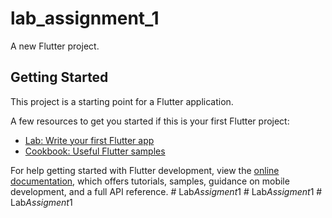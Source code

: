 # lab_assignment_1

A new Flutter project.

## Getting Started

This project is a starting point for a Flutter application.

A few resources to get you started if this is your first Flutter project:

- [Lab: Write your first Flutter app](https://docs.flutter.dev/get-started/codelab)
- [Cookbook: Useful Flutter samples](https://docs.flutter.dev/cookbook)

For help getting started with Flutter development, view the
[online documentation](https://docs.flutter.dev/), which offers tutorials,
samples, guidance on mobile development, and a full API reference.
#   L a b _ A s s i g m e n t _ 1  
 #   L a b _ A s s i g m e n t _ 1  
 #   L a b _ A s s i g m e n t _ 1  
 
